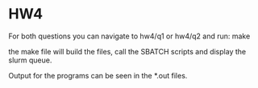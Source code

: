 # HW4

For both questions you can navigate to hw4/q1 or hw4/q2 and run:
    make

the make file will build the files, call the SBATCH scripts and display the slurm queue.

Output for the programs can be seen in the *.out files.

